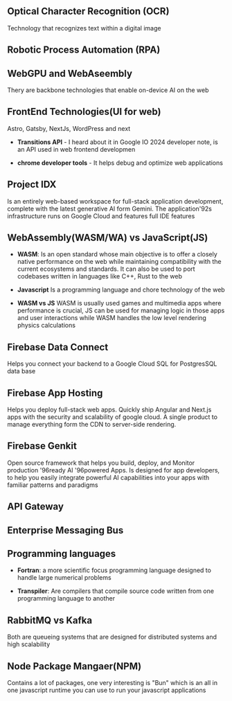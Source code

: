 ## Optical Character Recognition (OCR)
Technology that recognizes text within a digital image

## Robotic Process Automation (RPA)

## WebGPU and WebAseembly
Thery are backbone technologies that enable on-device AI on the web

## FrontEnd Technologies(UI for web)
Astro, Gatsby, NextJs, WordPress and next
	
- **Transitions API** - I heard about it in Google IO 2024 developer note, is an API used in web frontend developmen

- **chrome developer tools** - It helps debug and optimize web applications

## Project IDX
Is an entirely web-based workspace for full-stack application development, complete with the latest generative AI form Gemini. The application'92s infrastructure runs on Google Cloud and features full IDE features

## WebAssembly(WASM/WA) vs JavaScript(JS)
* **WASM**:
	Is an open standard whose main objective is to offer a closely native performance on the web while maintaining compatibility with the current ecosystems and standards. It can also be used to port codebases written in languages like C++, Rust to the web

* **Javascript**
	Is a programming language and chore technology of the web

* **WASM vs JS**
	WASM is usually used games and multimedia apps where performance is crucial, JS can be used for managing logic in those apps and user interactions while WASM handles the low level rendering physics calculations

## Firebase Data Connect
Helps you connect your backend to a Google Cloud SQL for PostgresSQL data base

## Firebase App Hosting
Helps you deploy full-stack web apps. Quickly ship Angular and Next.js apps with the security and scalability of google cloud. A single product to manage everything form the CDN to server-side rendering.

## Firebase Genkit
Open source framework that helps you build, deploy, and Monitor production '96ready AI '96powered Apps. Is designed for app developers, to help you easily integrate powerful AI capabilities into your apps with familiar patterns and paradigms

## API Gateway

## Enterprise Messaging Bus

## Programming languages

* **Fortran**: a more scientific focus programming language designed to handle large numerical problems

* **Transpiler**: Are compilers that compile source code written from one programming language to another

## RabbitMQ vs Kafka
Both are queueing systems that are designed for distributed systems and high scalability

## Node Package Mangaer(NPM)
Contains a lot of packages, one very interesting is "Bun" which is an all in one javascript runtime you can use to run your javascript applications